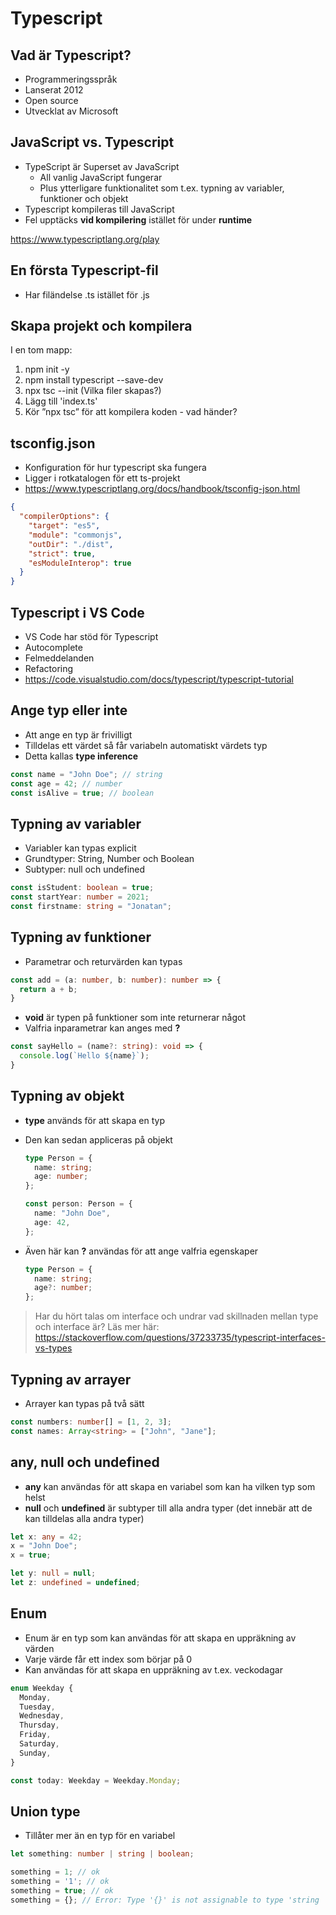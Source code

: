 # Typescript

## Vad är Typescript?

- Programmeringsspråk
- Lanserat 2012
- Open source
- Utvecklat av Microsoft

## JavaScript vs. Typescript

- TypeScript är Superset av JavaScript
  - All vanlig JavaScript fungerar
  - Plus ytterligare funktionalitet som t.ex. typning av variabler, funktioner och objekt
- Typescript kompileras till JavaScript
- Fel upptäcks **vid kompilering** istället för under **runtime** 
  
https://www.typescriptlang.org/play

## En första Typescript-fil

- Har filändelse .ts istället för .js

## Skapa projekt och kompilera

I en tom mapp:

1. npm init -y
2. npm install typescript --save-dev
3. npx tsc --init (Vilka filer skapas?)
4. Lägg till 'index.ts'
5. Kör ”npx tsc” för att kompilera koden - vad händer?

## tsconfig.json

- Konfiguration för hur typescript ska fungera
- Ligger i rotkatalogen för ett ts-projekt
- https://www.typescriptlang.org/docs/handbook/tsconfig-json.html

```json
{
  "compilerOptions": {
    "target": "es5",
    "module": "commonjs",
    "outDir": "./dist",
    "strict": true,
    "esModuleInterop": true
  }
}
```

## Typescript i VS Code

- VS Code har stöd för Typescript
- Autocomplete
- Felmeddelanden
- Refactoring
- https://code.visualstudio.com/docs/typescript/typescript-tutorial

## Ange typ eller inte

- Att ange en typ är frivilligt
- Tilldelas ett värdet så får variabeln automatiskt värdets typ
- Detta kallas **type inference**

```typescript
const name = "John Doe"; // string
const age = 42; // number
const isAlive = true; // boolean
```

## Typning av variabler

- Variabler kan typas explicit
- Grundtyper: String, Number och Boolean
- Subtyper: null och undefined

```ts
const isStudent: boolean = true;
const startYear: number = 2021;
const firstname: string = "Jonatan";
```

## Typning av funktioner

- Parametrar och returvärden kan typas

```ts
const add = (a: number, b: number): number => {
  return a + b;
}
```

- **void** är typen på funktioner som inte returnerar något
- Valfria inparametrar kan anges med **?**

```ts
const sayHello = (name?: string): void => {
  console.log(`Hello ${name}`);
}
```

## Typning av objekt

- **type** används för att skapa en typ
- Den kan sedan appliceras på objekt
  
  ```ts
  type Person = {
    name: string;
    age: number;
  };

  const person: Person = {
    name: "John Doe",
    age: 42,
  };
  ```

- Även här kan **?** användas för att ange valfria egenskaper

  ```ts
  type Person = {
    name: string;
    age?: number;
  };
  ```

> Har du hört talas om interface och undrar vad skillnaden mellan type och interface är?
> Läs mer här: https://stackoverflow.com/questions/37233735/typescript-interfaces-vs-types

  
## Typning av arrayer

- Arrayer kan typas på två sätt

```ts
const numbers: number[] = [1, 2, 3];
const names: Array<string> = ["John", "Jane"];
```

## any, null och undefined

- **any** kan användas för att skapa en variabel som kan ha vilken typ som helst
- **null** och **undefined** är subtyper till alla andra typer (det innebär att de kan tilldelas alla andra typer)

```ts
let x: any = 42;
x = "John Doe";
x = true;

let y: null = null;
let z: undefined = undefined;
```

## Enum

- Enum är en typ som kan användas för att skapa en uppräkning av värden
- Varje värde får ett index som börjar på 0
- Kan användas för att skapa en uppräkning av t.ex. veckodagar

```ts
enum Weekday {
  Monday,
  Tuesday,
  Wednesday,
  Thursday,
  Friday,
  Saturday,
  Sunday,
}

const today: Weekday = Weekday.Monday;
```

## Union type

- Tillåter mer än en typ för en variabel

```ts
let something: number | string | boolean;

something = 1; // ok
something = '1'; // ok
something = true; // ok
something = {}; // Error: Type '{}' is not assignable to type 'string | number | boolean'

```